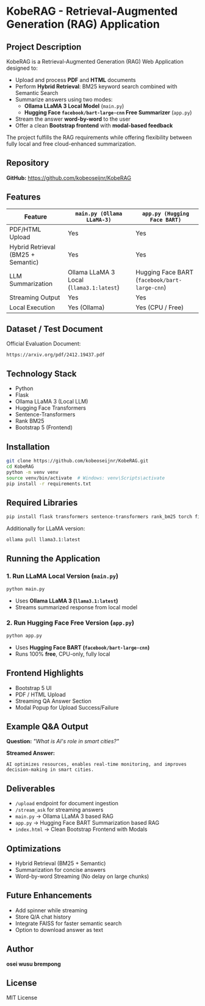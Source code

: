 # KobeRAG - Retrieval-Augmented Generation (RAG) Application

## Project Description
KobeRAG is a Retrieval-Augmented Generation (RAG) Web Application designed to:

- Upload and process **PDF** and **HTML** documents
- Perform **Hybrid Retrieval**: BM25 keyword search combined with Semantic Search
- Summarize answers using two modes:
  - **Ollama LLaMA 3 Local Model** (`main.py`)
  - **Hugging Face `facebook/bart-large-cnn` Free Summarizer** (`app.py`)
- Stream the answer **word-by-word** to the user
- Offer a clean **Bootstrap frontend** with **modal-based feedback**

The project fulfills the RAG requirements while offering flexibility between fully local and free cloud-enhanced summarization.

## Repository
**GitHub:** https://github.com/kobeoseijnr/KobeRAG

## Features
| Feature | `main.py (Ollama LLaMA-3)` | `app.py (Hugging Face BART)` |
|--------|----------------------------|------------------------------|
| PDF/HTML Upload | Yes | Yes |
| Hybrid Retrieval (BM25 + Semantic) | Yes | Yes |
| LLM Summarization | Ollama LLaMA 3 Local (`llama3.1:latest`) | Hugging Face BART (`facebook/bart-large-cnn`) |
| Streaming Output | Yes | Yes |
| Local Execution | Yes (Ollama) | Yes (CPU / Free) |

## Dataset / Test Document
Official Evaluation Document:
```
https://arxiv.org/pdf/2412.19437.pdf
```

## Technology Stack
- Python
- Flask
- Ollama LLaMA 3 (Local LLM)
- Hugging Face Transformers
- Sentence-Transformers
- Rank BM25
- Bootstrap 5 (Frontend)

## Installation
```bash
git clone https://github.com/kobeoseijnr/KobeRAG.git
cd KobeRAG
python -m venv venv
source venv/bin/activate  # Windows: venv\Scripts\activate
pip install -r requirements.txt
```

## Required Libraries
```bash
pip install flask transformers sentence-transformers rank_bm25 torch fitz bs4
```
Additionally for LLaMA version:
```bash
ollama pull llama3.1:latest
```

## Running the Application

### 1. Run LLaMA Local Version (`main.py`)
```bash
python main.py
```
- Uses **Ollama LLaMA 3 (`llama3.1:latest`)**
- Streams summarized response from local model

### 2. Run Hugging Face Free Version (`app.py`)
```bash
python app.py
```
- Uses **Hugging Face BART (`facebook/bart-large-cnn`)**
- Runs 100% **free**, CPU-only, fully local

## Frontend Highlights
- Bootstrap 5 UI
- PDF / HTML Upload
- Streaming QA Answer Section
- Modal Popup for Upload Success/Failure

## Example Q&A Output
**Question:** _"What is AI's role in smart cities?"_

**Streamed Answer:**
```
AI optimizes resources, enables real-time monitoring, and improves decision-making in smart cities.
```

## Deliverables
- `/upload` endpoint for document ingestion
- `/stream_ask` for streaming answers
- `main.py` → Ollama LLaMA 3 based RAG
- `app.py` → Hugging Face BART Summarization based RAG
- `index.html` → Clean Bootstrap Frontend with Modals

## Optimizations
- Hybrid Retrieval (BM25 + Semantic)
- Summarization for concise answers
- Word-by-word Streaming (No delay on large chunks)

## Future Enhancements
- Add spinner while streaming
- Store Q/A chat history
- Integrate FAISS for faster semantic search
- Option to download answer as text

## Author
**osei wusu brempong**

## License
MIT License
